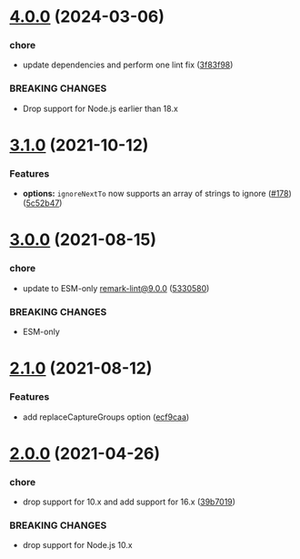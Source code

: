 # [4.0.0](https://github.com/Trott/remark-lint-prohibited-strings/compare/v3.1.0...v4.0.0) (2024-03-06)


### chore

* update dependencies and perform one lint fix ([3f83f98](https://github.com/Trott/remark-lint-prohibited-strings/commit/3f83f984374a08a4a6ec3754a69948a36edbca11))


### BREAKING CHANGES

* Drop support for Node.js earlier than 18.x

# [3.1.0](https://github.com/Trott/remark-lint-prohibited-strings/compare/v3.0.0...v3.1.0) (2021-10-12)


### Features

* **options:** `ignoreNextTo` now supports an array of strings to ignore ([#178](https://github.com/Trott/remark-lint-prohibited-strings/issues/178)) ([5c52b47](https://github.com/Trott/remark-lint-prohibited-strings/commit/5c52b47797b3d129b84e9e89c3dab0782c6a9902))

# [3.0.0](https://github.com/Trott/remark-lint-prohibited-strings/compare/v2.1.0...v3.0.0) (2021-08-15)


### chore

* update to ESM-only remark-lint@9.0.0 ([5330580](https://github.com/Trott/remark-lint-prohibited-strings/commit/53305803fe28e6f0698a1be6270781ca7f7fbe9e))


### BREAKING CHANGES

* ESM-only

# [2.1.0](https://github.com/Trott/remark-lint-prohibited-strings/compare/v2.0.0...v2.1.0) (2021-08-12)


### Features

* add replaceCaptureGroups option ([ecf9caa](https://github.com/Trott/remark-lint-prohibited-strings/commit/ecf9caac4638272b4cf0625f8a7da66d5941f404))

# [2.0.0](https://github.com/Trott/remark-lint-prohibited-strings/compare/v1.5.2...v2.0.0) (2021-04-26)


### chore

* drop support for 10.x and add support for 16.x ([39b7019](https://github.com/Trott/remark-lint-prohibited-strings/commit/39b7019cc23984a5bb7ae123cc3ab96ae06592e1))


### BREAKING CHANGES

* drop support for Node.js 10.x
